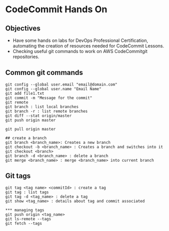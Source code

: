 # CodeCommit Hands On
## Objectives
- Have some hands on labs for DevOps Professional Certification, automating the creation of resources needed for CodeCommit Lessons. 
- Checking useful git commands to work on AWS CodeCommitgit repositories.



## Common git commands

```
git config --global user.email "email@domain.com"
git config --global user.name "Email Name"
git add file1.txt
git commit -m "Message for the commit"
git remote
git branch : list local branches
git branch -r : list remote branches
git diff --stat origin/master
git push origin master

git pull origin master

## create a branch
git branch <branch_name>: Creates a new branch
git checkout -b <branch_name> : Creates a branch and switches into it
git checkout <branch>
git branch -d <branch_name> : delete a branch
git merge <branch_name> : merge <branch_name> into current branch
```

## Git tags
```
git tag <tag name> <commitId> : create a tag
git tag : list tags
git tag -d <tag_name> : delete a tag
git show <tag_name> : details about tag and commit associated

*** managing tags
git push origin <tag_name> 
git ls-remote --tags
git fetch --tags
```